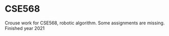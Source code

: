 # CSE568
Crouse work for CSE568, robotic algorithm. 
Some assignments are missing.
Finished year 2021
